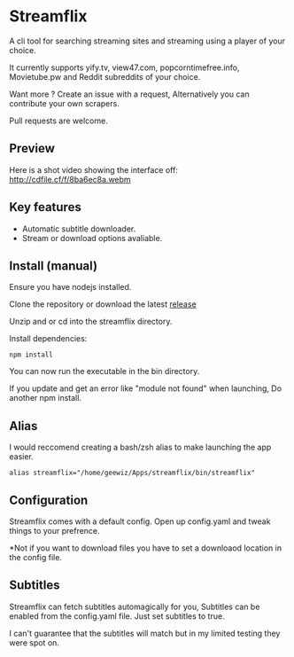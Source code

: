 # Streamflix

A cli tool for searching streaming sites and streaming using a player of your choice.

It currently supports yify.tv, view47.com, popcorntimefree.info, Movietube.pw and Reddit subreddits of your choice.

Want more ? Create an issue with a request, Alternatively you can contribute your own scrapers.

Pull requests are welcome.

## Preview
Here is a shot video showing the interface off: http://cdfile.cf/f/8ba6ec8a.webm

## Key features
*   Automatic subtitle downloader.
*   Stream or download options avaliable.

## Install (manual)

Ensure you have nodejs installed.

Clone the repository or download the latest [release](https://github.com/ItzBlitz98/streamflix/releases/latest)

Unzip and or cd into the streamflix directory.

Install dependencies:

```
npm install
```

You can now run the executable in the bin directory.

If you update and get an error like "module not found" when launching, Do another npm install.

## Alias
I would reccomend creating a bash/zsh alias to make launching the app easier.
```
alias streamflix="/home/geewiz/Apps/streamflix/bin/streamflix"
```

## Configuration

Streamflix comes with a default config. Open up config.yaml and tweak things to your prefrence.

*Not if you want to download files you have to set a downloaod location in the config file.


## Subtitles
Streamflix can fetch subtitles automagically for you, Subtitles can be enabled from the config.yaml file. Just set subtitles to true.

I can't guarantee that the subtitles will match but in my limited testing they were spot on.
